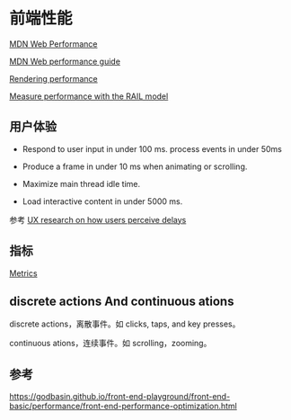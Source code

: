 # 前端性能

[MDN Web Performance](https://developer.mozilla.org/en-US/docs/Web/Performance)

[MDN Web performance guide](https://developer.mozilla.org/en-US/docs/Learn/Performance)

[Rendering performance](https://web.dev/articles/rendering-performance)

[Measure performance with the RAIL model](https://web.dev/articles/rail)

## 用户体验

* Respond to user input in under 100 ms. process events in under 50ms

* Produce a frame in under 10 ms when animating or scrolling.

* Maximize main thread idle time.

* Load interactive content in under 5000 ms.

参考 [UX research on how users perceive delays](https://www.nngroup.com/articles/response-times-3-important-limits/)

## 指标

[Metrics](https://web.dev/explore/metrics)

## discrete actions And continuous ations

discrete actions，离散事件。如 clicks, taps, and key presses。

continuous ations，连续事件。如 scrolling，zooming。


## 参考

https://godbasin.github.io/front-end-playground/front-end-basic/performance/front-end-performance-optimization.html